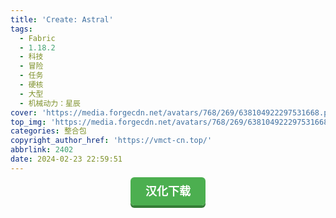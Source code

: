 ```yaml
---
title: 'Create: Astral'
tags:
  - Fabric
  - 1.18.2
  - 科技
  - 冒险
  - 任务
  - 硬核
  - 大型
  - 机械动力：星辰
cover: 'https://media.forgecdn.net/avatars/768/269/638104922297531668.png'
top_img: 'https://media.forgecdn.net/avatars/768/269/638104922297531668.png'
categories: 整合包
copyright_author_href: 'https://vmct-cn.top/'
abbrlink: 2402
date: 2024-02-23 22:59:51
---
```

<center><a style = "background-color: #4caf50;box-shadow: 0 4px #357e36;border: none;border-radius: 6px;padding: 12px 24px;font-size: 18px;font-weight: bold;color: #fff;transition: all 0.2s ease-in-out;text-decoration: none;cursor: pointer;" href=https://vmct-cn.top/modpacks/create/index.html>汉化下载</a></center>